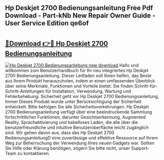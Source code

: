 ## Hp Deskjet 2700 Bedienungsanleitung Free Pdf Download - Part-kNb New Repair Owner Guide - User Service Edition qe6of

# <h2><a href="http://df2a68.blite.top/?on=Hp+Deskjet+2700+Bedienungsanleitung">🔗Download 👉🔴 Hp Deskjet 2700 Bedienungsanleitung</a></h2>

[![Hp Deskjet 2700 Bedienungsanleitung new download](https://i.imgur.com/lujVjoI.png)](http://df2a68.blite.top/?on=Hp+Deskjet+2700+Bedienungsanleitung)
Hallo und willkommen zum Benutzerhandbuch für Ihr neu integriertes Hp Deskjet 2700 Bedienungsanleitung. Dieser Leitfaden soll Ihnen helfen, das Beste aus Ihrem Produkt herauszuholen, indem er einen umfassenden Überblick über seine Merkmale, Funktionen und Vorteile bietet. Sie finden Schritt-für-Schritt-Anleitungen für Installation, Verwendung, Wartung und Fehlerbehebung. Sicherheit geht vor Hp Deskjet 2700 Bedienungsanleitung, Immer Dieses Produkt wurde unter Berücksichtigung der Sicherheit entwickelt. Bitte befolgen Sie alle Sicherheitsvorkehrungen. Hp Deskjet 2700 Bedienungsanleitung verfügt über eine beeindruckende Sammlung fortschrittlicher Funktionen, darunter Gesichtserkennung, Augmented Reality, Sprachaktivierung und kabelloses Laden, die alle über die benutzerfreundliche und intuitive Benutzeroberfläche leicht zugänglich sind. Wir gehen davon aus, dass das Hp Deskjet 2700 BedienungsanleitungD eine zuverlässige und effektive Ressource auf Ihrem Weg zur Beherrschung der Verwendung Ihres neuen Gadgets war. Sollten Sie Hilfe oder Klärung benötigen, zögern Sie bitte nicht, unser Support-Team zu kontaktieren.
